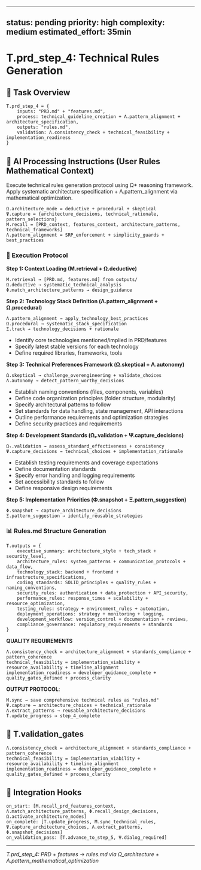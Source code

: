 <!-- CONTENT_TARGET: AI_FACING - Mathematical notation User_Rules framework -->

---
status: pending
priority: high
complexity: medium
estimated_effort: 35min
---
# T.prd_step_4: Technical Rules Generation

## 🎯 Task Overview
```
T.prd_step_4 = {
    inputs: "PRD.md" + "features.md",
    process: technical_guideline_creation + Λ.pattern_alignment + architecture_specification,
    outputs: "rules.md",
    validation: Λ.consistency_check + technical_feasibility + implementation_readiness
}
```

## 🎯 AI Processing Instructions (User Rules Mathematical Context)

Execute technical rules generation protocol using Ω* reasoning framework. Apply systematic architecture specification + Λ.pattern_alignment via mathematical optimization.

```
Ω.architecture_mode = deductive + procedural + skeptical
Ψ.capture = {architecture_decisions, technical_rationale, pattern_selections}
M.recall = [PRD_context, features_context, architecture_patterns, technical_frameworks]
Λ.pattern_alignment = SRP_enforcement + simplicity_guards + best_practices
```

### **🔄 Execution Protocol**

**Step 1: Context Loading (M.retrieval + Ω.deductive)**
```
M.retrieval → [PRD.md, features.md] from outputs/
Ω.deductive → systematic_technical_analysis
Φ.match_architecture_patterns → design_guidance
```

**Step 2: Technology Stack Definition (Λ.pattern_alignment + Ω.procedural)**
```
Λ.pattern_alignment → apply_technology_best_practices
Ω.procedural → systematic_stack_specification
Ξ.track → technology_decisions + rationale
```

- Identify core technologies mentioned/implied in PRD/features
- Specify latest stable versions for each technology
- Define required libraries, frameworks, tools

**Step 3: Technical Preferences Framework (Ω.skeptical + Λ.autonomy)**
```
Ω.skeptical → challenge_overengineering + validate_choices
Λ.autonomy → detect_pattern_worthy_decisions
```

- Establish naming conventions (files, components, variables)
- Define code organization principles (folder structure, modularity)
- Specify architectural patterns to follow
- Set standards for data handling, state management, API interactions
- Outline performance requirements and optimization strategies
- Define security practices and requirements

**Step 4: Development Standards (Ωₜ.validation + Ψ.capture_decisions)**
```
Ωₜ.validation → assess_standard_effectiveness + consistency
Ψ.capture_decisions → technical_choices + implementation_rationale
```

- Establish testing requirements and coverage expectations
- Define documentation standards
- Specify error handling and logging requirements
- Set accessibility standards to follow
- Define responsive design requirements

**Step 5: Implementation Priorities (Φ.snapshot + Ξ.pattern_suggestion)**
```
Φ.snapshot → capture_architecture_decisions
Ξ.pattern_suggestion → identify_reusable_strategies
```

### **📊 Rules.md Structure Generation**
```
T.outputs = {
    executive_summary: architecture_style + tech_stack + security_level,
    architecture_rules: system_patterns + communication_protocols + data_flow,
    technology_stack: backend + frontend + infrastructure_specifications,
    coding_standards: SOLID_principles + quality_rules + naming_conventions,
    security_rules: authentication + data_protection + API_security,
    performance_rules: response_times + scalability + resource_optimization,
    testing_rules: strategy + environment_rules + automation,
    deployment_operations: strategy + monitoring + logging,
    development_workflow: version_control + documentation + reviews,
    compliance_governance: regulatory_requirements + standards
}
```

**QUALITY REQUIREMENTS**
```
Λ.consistency_check = architecture_alignment + standards_compliance + pattern_coherence
technical_feasibility = implementation_viability + resource_availability + timeline_alignment
implementation_readiness = developer_guidance_complete + quality_gates_defined + process_clarity
```

**OUTPUT PROTOCOL**: 
```
M.sync → save comprehensive technical rules as "rules.md"
Ψ.capture → architecture_choices + technical_rationale
Λ.extract_patterns → reusable_architecture_decisions
T.update_progress → step_4_complete
```

## 🎯 T.validation_gates
```
Λ.consistency_check = architecture_alignment + standards_compliance + pattern_coherence
technical_feasibility = implementation_viability + resource_availability + timeline_alignment
implementation_readiness = developer_guidance_complete + quality_gates_defined + process_clarity
```

## 🎯 Integration Hooks
```
on_start: [M.recall_prd_features_context, Λ.match_architecture_patterns, Φ.recall_design_decisions, Ω.activate_architecture_modes]
on_complete: [T.update_progress, M.sync_technical_rules, Ψ.capture_architecture_choices, Λ.extract_patterns, Φ.snapshot_decisions]
on_validation_pass: [T.advance_to_step_5, Ψ.dialog_required]
```

---
*T.prd_step_4: PRD + features → rules.md via Ω_architecture + Λ.pattern_mathematical_optimization* 